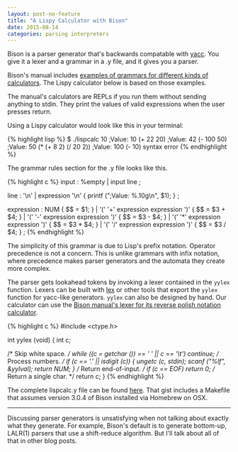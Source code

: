 ```yaml
---
layout: post-no-feature
title: "A Lispy Calculator with Bison"
date: 2015-08-14
categories: parsing interpreters
---
```


Bison is a parser generator that's backwards compatable with
[yacc](http://dinosaur.compilertools.net/yacc/). You give it a lexer and
a grammar in a .y file, and it gives you a parser.

Bison's manual includes [examples of grammars for different kinds of
calculators](https://www.gnu.org/software/bison/manual/html_node/Examples.html#Examples).
The Lispy calculator below is based on those examples.

The manual's calculators are REPLs if you run them without sending
anything to stdin. They print the values of valid expressions when the
user presses return.

Using a Lispy calculator would look like this in your terminal:

{% highlight lisp %}
$ ./lispcalc
10
;Value: 10
(+ 22 20)
;Value: 42
(- 100 50)
;Value: 50
(* (+ 8 2) (/ 20 2))
;Value: 100
(- 10)
syntax error
{% endhighlight %}

The grammar rules section for the .y file looks like this.

{% highlight c %}
input
: %empty
| input line
;

line
: '\n'
| expression '\n' { printf (";Value: %.10g\n", $1); }
;

expression
: NUM { $$ = $1; }
| '(' '+' expression expression ')' { $$ = $3 + $4; }
| '(' '-' expression expression ')' { $$ = $3 - $4; }
| '(' '*' expression expression ')' { $$ = $3 * $4; }
| '(' '/' expression expression ')' { $$ = $3 / $4; }
;
{% endhighlight %}

The simplicity of this grammar is due to Lisp's prefix notation.
Operator precedence is not a concern. This is unlike grammars with infix
notation, where precedence makes parser generators and the automata they
create more complex.

The parser gets lookahead tokens by invoking a lexer contained in the
`yylex` function. Lexers can be built with
[lex](http://dinosaur.compilertools.net/lex/) or other tools that export
the `yylex` function for yacc-like generators. `yylex` can also be
designed by hand. Our calculator can use the [Bison manual's lexer for
its reverse polish notation
calculator](https://www.gnu.org/software/bison/manual/html_node/Rpcalc-Lexer.html#Rpcalc-Lexer).

{% highlight c %}
#include <ctype.h>

int
yylex (void)
{
  int c;

  /* Skip white space.  */
  while ((c = getchar ()) == ' ' || c == '\t')
    continue;
  /* Process numbers.  */
  if (c == '.' || isdigit (c))
    {
      ungetc (c, stdin);
      scanf ("%lf", &yylval);
      return NUM;
    }
  /* Return end-of-input.  */
  if (c == EOF)
    return 0;
  /* Return a single char.  */
  return c;
}
{% endhighlight %}

The complete lispcalc.y file can be found
[here](https://gist.github.com/davejachimiak/cf406cf8886077161a76). That
gist includes a Makefile that assumes version 3.0.4 of Bison installed
via Homebrew on OSX.

<hr>

Discussing parser generators is unsatisfying when not talking about
exactly what they generate. For example, Bison's default is to generate
bottom-up, LALR(1) parsers that use a shift-reduce algorithm. But I'll
talk about all of that in other blog posts.
